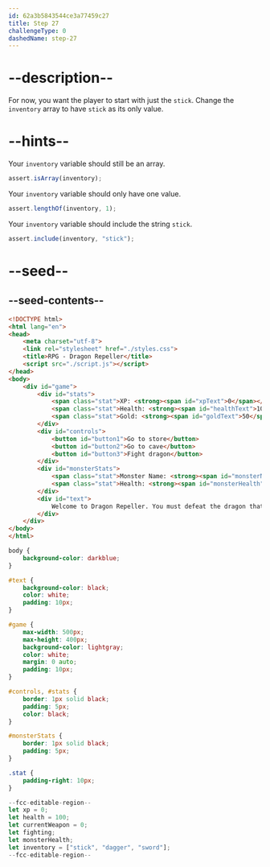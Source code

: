 ```yaml
---
id: 62a3b5843544ce3a77459c27
title: Step 27
challengeType: 0
dashedName: step-27
---
```


# --description--

For now, you want the player to start with just the `stick`. Change the `inventory` array to have `stick` as its only value.

# --hints--

Your `inventory` variable should still be an array.

```js
assert.isArray(inventory);
```

Your `inventory` variable should only have one value.

```js
assert.lengthOf(inventory, 1);
```

Your `inventory` variable should include the string `stick`.

```js
assert.include(inventory, "stick");
```

# --seed--

## --seed-contents--

```html
<!DOCTYPE html>
<html lang="en">
<head>
    <meta charset="utf-8">
    <link rel="stylesheet" href="./styles.css">
    <title>RPG - Dragon Repeller</title>
    <script src="./script.js"></script>
</head>
<body>
    <div id="game">
        <div id="stats">
            <span class="stat">XP: <strong><span id="xpText">0</span></strong></span>
            <span class="stat">Health: <strong><span id="healthText">100</span></strong></span>
            <span class="stat">Gold: <strong><span id="goldText">50</span></strong></span>
        </div>
        <div id="controls">
            <button id="button1">Go to store</button>
            <button id="button2">Go to cave</button>
            <button id="button3">Fight dragon</button>
        </div>
        <div id="monsterStats">
            <span class="stat">Monster Name: <strong><span id="monsterName"></span></strong></span>
            <span class="stat">Health: <strong><span id="monsterHealth"></span></strong></span>
        </div>
        <div id="text">
            Welcome to Dragon Repeller. You must defeat the dragon that is preventing people from leaving the town. You are in the town square. Where do you want to go? Use the buttons above.
        </div>
    </div>
</body>
</html>
```

```css
body {
    background-color: darkblue;
}

#text {
    background-color: black;
    color: white;
    padding: 10px;
}

#game {
    max-width: 500px;
    max-height: 400px;
    background-color: lightgray;
    color: white;
    margin: 0 auto;
    padding: 10px;
}

#controls, #stats {
    border: 1px solid black;
    padding: 5px;
    color: black;
}

#monsterStats {
    border: 1px solid black;
    padding: 5px;
}

.stat {
    padding-right: 10px;
}
```

```js
--fcc-editable-region--
let xp = 0;
let health = 100;
let currentWeapon = 0;
let fighting;
let monsterHealth;
let inventory = ["stick", "dagger", "sword"];
--fcc-editable-region--
```

